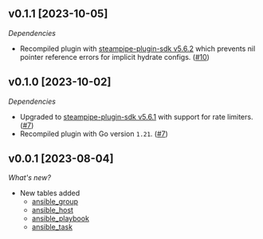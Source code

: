 ## v0.1.1 [2023-10-05]

_Dependencies_

- Recompiled plugin with [steampipe-plugin-sdk v5.6.2](https://github.com/turbot/steampipe-plugin-sdk/blob/main/CHANGELOG.md#v562-2023-10-03) which prevents nil pointer reference errors for implicit hydrate configs. ([#10](https://github.com/turbot/steampipe-plugin-ansible/pull/10))

## v0.1.0 [2023-10-02]

_Dependencies_

- Upgraded to [steampipe-plugin-sdk v5.6.1](https://github.com/turbot/steampipe-plugin-sdk/blob/main/CHANGELOG.md#v561-2023-09-29) with support for rate limiters. ([#7](https://github.com/turbot/steampipe-plugin-ansible/pull/7))
- Recompiled plugin with Go version `1.21`. ([#7](https://github.com/turbot/steampipe-plugin-ansible/pull/7))

## v0.0.1 [2023-08-04]

_What's new?_

- New tables added
  - [ansible_group](https://hub.steampipe.io/plugins/turbot/ansible/tables/ansible_group)
  - [ansible_host](https://hub.steampipe.io/plugins/turbot/ansible/tables/ansible_host)
  - [ansible_playbook](https://hub.steampipe.io/plugins/turbot/ansible/tables/ansible_playbook)
  - [ansible_task](https://hub.steampipe.io/plugins/turbot/ansible/tables/ansible_task)

